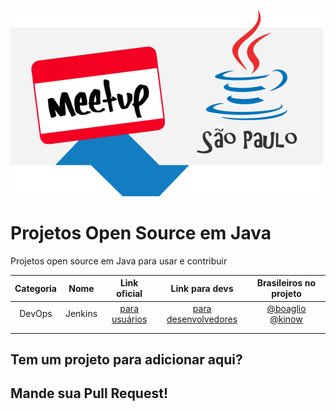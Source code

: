 
![GitHub Logo](/logo-meetup-500px.png)

# Projetos Open Source em Java
Projetos open source em Java para usar e contribuir

|   Categoria	| Nome   	| Link oficial  	|   Link para devs	| Brasileiros no projeto  	|
|:-:	|:-:	|:-:	|:-:	|:-:	|
| DevOps	|  Jenkins  	| [para usuários](https://jenkins.io)  	|  [para desenvolvedores](https://jenkins.io/doc/developer/)  	|  [@boaglio](https://github.com/boaglio) [@kinow](https://github.com/kinow) | 
|   	|   	|   	|   	|   	|
|   	|   	|   	|   	|   	|


## Tem um projeto para adicionar aqui? 
## Mande sua Pull Request! 
